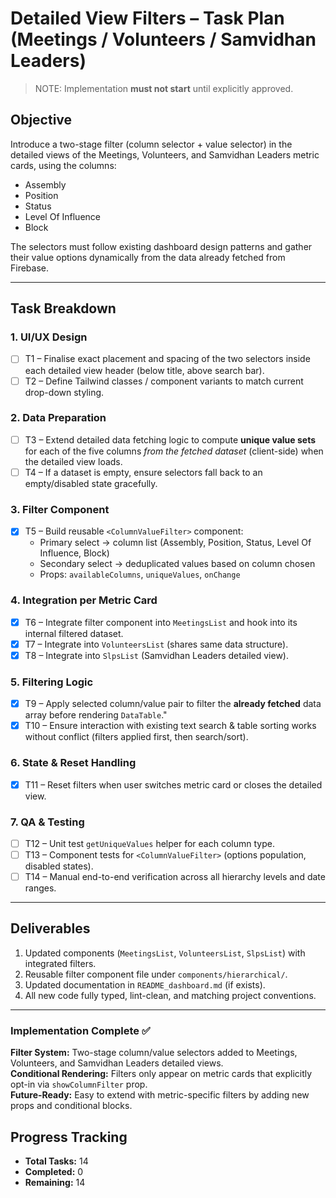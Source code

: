 # Detailed View Filters – Task Plan (Meetings / Volunteers / Samvidhan Leaders)

> NOTE:  Implementation **must not start** until explicitly approved.

## Objective
Introduce a two-stage filter (column selector + value selector) in the detailed views of the Meetings, Volunteers, and Samvidhan Leaders metric cards, using the columns:
* Assembly  
* Position  
* Status  
* Level Of Influence  
* Block

The selectors must follow existing dashboard design patterns and gather their value options dynamically from the data already fetched from Firebase.

---

## Task Breakdown

### 1. UI/UX Design
- [ ] T1 – Finalise exact placement and spacing of the two selectors inside each detailed view header (below title, above search bar).
- [ ] T2 – Define Tailwind classes / component variants to match current drop-down styling.

### 2. Data Preparation
- [ ] T3 – Extend detailed data fetching logic to compute **unique value sets** for each of the five columns *from the fetched dataset* (client-side) when the detailed view loads.
- [ ] T4 – If a dataset is empty, ensure selectors fall back to an empty/disabled state gracefully.

### 3. Filter Component
- [x] T5 – Build reusable `<ColumnValueFilter>` component:
  - Primary select → column list (Assembly, Position, Status, Level Of Influence, Block)
  - Secondary select → deduplicated values based on column chosen
  - Props: `availableColumns`, `uniqueValues`, `onChange`

### 4. Integration per Metric Card
- [x] T6 – Integrate filter component into `MeetingsList` and hook into its internal filtered dataset.
- [x] T7 – Integrate into `VolunteersList` (shares same data structure).
- [x] T8 – Integrate into `SlpsList` (Samvidhan Leaders detailed view).

### 5. Filtering Logic
- [x] T9 – Apply selected column/value pair to filter the **already fetched** data array before rendering `DataTable`."
- [x] T10 – Ensure interaction with existing text search & table sorting works without conflict (filters applied first, then search/sort).

### 6. State & Reset Handling
- [x] T11 – Reset filters when user switches metric card or closes the detailed view.

### 7. QA & Testing
- [ ] T12 – Unit test `getUniqueValues` helper for each column type.
- [ ] T13 – Component tests for `<ColumnValueFilter>` (options population, disabled states).
- [ ] T14 – Manual end-to-end verification across all hierarchy levels and date ranges.

---

## Deliverables
1. Updated components (`MeetingsList`, `VolunteersList`, `SlpsList`) with integrated filters.
2. Reusable filter component file under `components/hierarchical/`.
3. Updated documentation in `README_dashboard.md` (if exists).
4. All new code fully typed, lint-clean, and matching project conventions.

---

### Implementation Complete ✅  
**Filter System:** Two-stage column/value selectors added to Meetings, Volunteers, and Samvidhan Leaders detailed views.  
**Conditional Rendering:** Filters only appear on metric cards that explicitly opt-in via `showColumnFilter` prop.  
**Future-Ready:** Easy to extend with metric-specific filters by adding new props and conditional blocks.

## Progress Tracking
- **Total Tasks:** 14
- **Completed:** 0
- **Remaining:** 14
